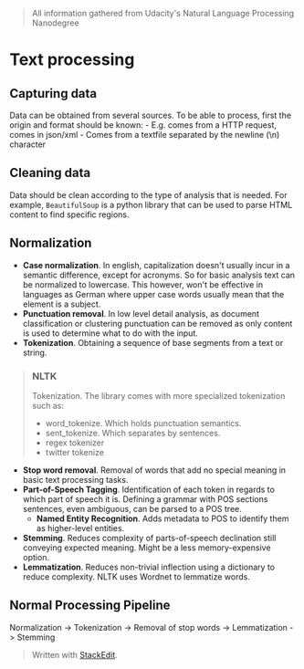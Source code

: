 > All information gathered from Udacity's Natural Language Processing Nanodegree

# Text processing

## Capturing data

Data can be obtained from several sources. To be able to process, first the origin and format should be known: 
	- E.g. comes from a HTTP request, comes in json/xml
	- Comes from a textfile separated by the newline (\n) character

## Cleaning data

Data should be clean according to the type of analysis that is needed. For example, `BeautifulSoup` is a python library that can be used to parse HTML content to find specific regions.

## Normalization

- **Case normalization**. In english, capitalization doesn't usually incur in a semantic difference, except for acronyms. So for basic analysis text can be normalized to lowercase. 
This however, won't be effective in languages as German where upper case words usually mean that the element is a subject.
- **Punctuation removal**. In low level detail analysis, as document classification or clustering punctuation can be removed as only content is used to determine what to do with the input.
- **Tokenization**. Obtaining a sequence of base segments from a text or string.

> ### NLTK 
> 
> Tokenization. The library comes with more specialized tokenization
> such as:
> 	- word_tokenize. Which holds punctuation semantics.
> 	- sent_tokenize. Which separates by sentences.
> 	- regex tokenizer
> 	- twitter tokenize

- **Stop word removal**. Removal of words that add no special meaning in basic text processing tasks.
- **Part-of-Speech Tagging**. Identification of each token in regards to which part of speech it is. Defining a grammar with POS sections sentences, even ambiguous, can be parsed to a POS tree.
	- **Named Entity Recognition**. Adds metadata to POS to identify them as higher-level entities.
- **Stemming**. Reduces complexity of parts-of-speech declination still conveying expected meaning. Might be a less memory-expensive option.
- **Lemmatization**. Reduces non-trivial inflection using a dictionary to reduce complexity. NLTK uses Wordnet to lemmatize words.

## Normal Processing Pipeline 

Normalization -> 
Tokenization -> 
Removal of stop words -> 
Lemmatization -> 
Stemming

> Written with [StackEdit](https://stackedit.io/).
<!--stackedit_data:
eyJoaXN0b3J5IjpbLTE1MjUyODIwNzAsLTM0MDI1MDU0NSwtMT
M0MjI1NDI2LDEyMzYwNDM1NDQsLTY1NTg5NDAzXX0=
-->